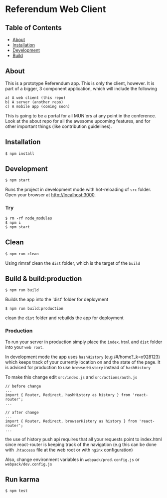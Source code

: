 Referendum Web Client
=========================

## Table of Contents

- [About](#about)
- [Installation](#installation)
- [Development](#development)
- [Build](#build--buildproduction)

## About

This is a prototype Referendum app. This is only the client, however. It is part of a bigger, 3 component application, which will include the following

```
a) A web client (this repo)
b) A server (another repo)
c) A mobile app (coming soon)
```

This is going to be a portal for all MUN'ers at any point in the conference.
Look at the about repo for all the awesome upcoming features, and for other important things (like contribution guidelines).

## Installation
```
$ npm install
```

## Development
```
$ npm start
```
Runs the project in development mode with hot-reloading of `src` folder.
Open your browser at [http://localhost:3000](http://localhost:3000).

### Try
```
$ rm -rf node_modules
$ npm i
$ npm start
```

## Clean
```
$ npm run clean
```
Using rimraf clean the `dist` folder, which is the target of the `build`

## Build & build:production
```
$ npm run build
```
Builds the app into the 'dist' folder for deployment
```
$ npm run build:production
```
clean the `dist` folder and rebuilds the app for deployment
### Production
To run your server in production simply place the `index.html` and `dist` folder into
your `web root`.

In development mode the app uses `hashHistory` (e.g /#/home?_k=x928123) which
keeps track of your currently location on and the state of the page. It is adviced
for production to use `browserHistory` instead of `hashHistory`

To make this change edit `src/index.js` and `src/actions/auth.js`

```
// before change
...
import { Router, Redirect, hashHistory as history } from 'react-router';
...

// after change
...
import { Router, Redirect, browserHistory as history } from 'react-router';
...

```

the use of history push api requires that all your requests point to index.html
since react-router is keeping track of the navigation (e.g this can be done with `.htaccess` file at the web root or with `nginx` configuration)

Also, change environment variables in `webpack/prod.config.js` or `webpack/dev.config.js`

## Run karma
```
$ npm test
```

